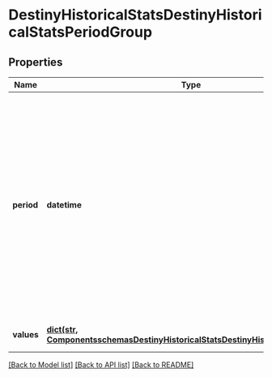 # DestinyHistoricalStatsDestinyHistoricalStatsPeriodGroup

## Properties
Name | Type | Description | Notes
------------ | ------------- | ------------- | -------------
**period** | **datetime** | Period for the group.  If the stat periodType is day, then this will have a specific day. If the type is monthly, thenthis value will be the first day of the applicable month. This value is not set when the periodType is &#39;all time&#39;. | [optional] 
**values** | [**dict(str, ComponentsschemasDestinyHistoricalStatsDestinyHistoricalStatsValue)**](ComponentsschemasDestinyHistoricalStatsDestinyHistoricalStatsValue.md) | Collection of stats for the period. | [optional] 

[[Back to Model list]](../README.md#documentation-for-models) [[Back to API list]](../README.md#documentation-for-api-endpoints) [[Back to README]](../README.md)


